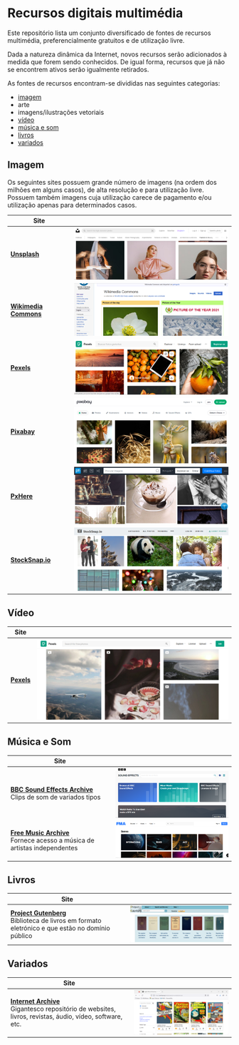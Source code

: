 # Recursos digitais multimédia

Este repositório lista um conjunto diversificado de fontes de recursos multimédia, preferencialmente gratuitos e de utilização livre.

Dada a natureza dinâmica da Internet, novos recursos serão adicionados à medida que forem sendo conhecidos. De igual forma, recursos que já não se encontrem ativos serão igualmente retirados.

As fontes de recursos encontram-se divididas nas seguintes categorias:

- [imagem](#imagem)
- arte
- imagens/ilustrações vetoriais
- [vídeo](#video)
- [música e som](#musicasom)
- [livros](#livros)
- [variados](#variados)


## <a id="imagem">Imagem</a>

Os seguintes sites possuem grande número de imagens (na ordem dos milhões em alguns casos), de alta resolução e para utilização livre. Possuem também imagens cuja utilização carece de pagamento e/ou utilização apenas para determinados casos. 

|Site||
|---|---|
|**[Unsplash](https://unsplash.com/)**|<img src="imagens/unsplash.png">|
|**[Wikimedia Commons](https://commons.wikimedia.org/wiki/Main_Page)**|<img src="imagens/wikimedia.png">|
|**[Pexels](https://www.pexels.com/)**|<img src="imagens/pexels.png">|
|**[Pixabay](https://pixabay.com/)**|<img src="imagens/pixabay.png">|
|**[PxHere](https://pxhere.com/)**|<img src="imagens/pxhere.png">|
|**[StockSnap.io](https://stocksnap.io/)**|<img src="imagens/stocksnap-io.png">|

## <a id="video">Vídeo</a>

|Site||
|---|---|
|**[Pexels](https://www.pexels.com/videos/)**|<img src="imagens/pexels-video.png">|

## <a id="musicasom">Música e Som</a>

|Site||
|---|---|
|**[BBC Sound Effects Archive](https://sound-effects.bbcrewind.co.uk/)**<br>Clips de som de variados tipos|<img src="imagens/bbc-sound-effects.png">|
|**[Free Music Archive](https://freemusicarchive.org/)**<br>Fornece acesso a música de artistas independentes|<img src="imagens/free-music-archive.png">|

## <a id="livros">Livros</a>

|Site||
|---|---|
|**[Project Gutenberg](https://www.gutenberg.org/)**<br>Biblioteca de livros em formato eletrónico e que estão no domínio público|<img src="imagens/project-gutenberg.png">|

## <a id="variados">Variados</a>

|Site||
|---|---|
|**[Internet Archive](https://archive.org/)**<br>Gigantesco repositório de websites, livros, revistas, áudio, vídeo, software, etc.|<img src="imagens/internet-archive.png">|